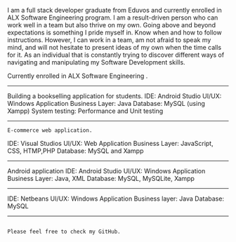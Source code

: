 I am a full stack developer graduate from Eduvos and currently enrolled in ALX Software Engineering program. I am a result-driven person who can work well in a team but also thrive on my own. Going above and beyond expectations is something I pride myself in. Know when and how to follow instructions. However, I can work in a team, am not afraid to speak my mind, and will not hesitate to present ideas of my own when the time calls for it. As an individual that is constantly trying to discover different ways of navigating and manipulating my Software Development skills.

Currently enrolled in ALX Software Engineering .

********************************************************************************
Building a bookselling application for students.
IDE: Android Studio
UI/UX: Windows Application
Business Layer: Java
Database: MySQL (using Xampp)
System testing: Performance and Unit testing
********************************************************************************
    E-commerce web application. 
IDE: Visual Studios
UI/UX: Web Application
Business Layer: JavaScript, CSS, HTMP,PHP
Database: MySQL and Xampp
********************************************************************************
   Android application
IDE: Android Studio
UI/UX: Windows Application
Business Layer: Java, XML
Database: MySQL, MySQLite, Xampp
********************************************************************************
IDE: Netbeans
UI/UX: Windows Application
Business layer: Java
Database: MySQL
********************************************************************************

                                                                          Please feel free to check my GitHub.

